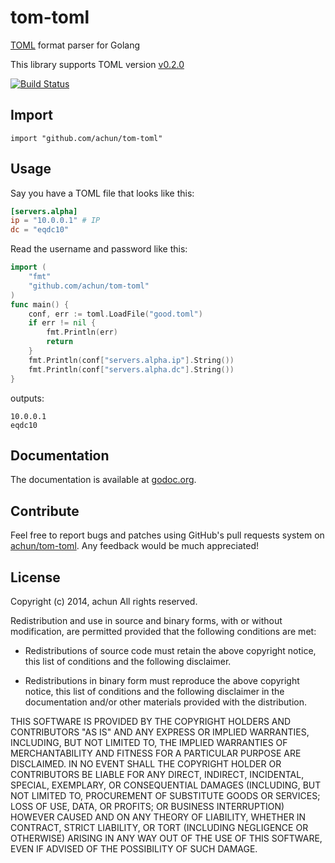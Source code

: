 tom-toml
========

[TOML](https://github.com/mojombo/toml) format parser for Golang

This library supports TOML version
[v0.2.0](https://github.com/mojombo/toml/blob/master/versions/toml-v0.2.0.md)

[![Build Status](https://drone.io/github.com/achun/tom-toml/status.png)](https://drone.io/github.com/achun/tom-toml/latest)

## Import

    import "github.com/achun/tom-toml"

## Usage

Say you have a TOML file that looks like this:

```toml
[servers.alpha]
ip = "10.0.0.1" # IP
dc = "eqdc10"
```

Read the username and password like this:

```go
import (
    "fmt"
    "github.com/achun/tom-toml"
)
func main() {
    conf, err := toml.LoadFile("good.toml")
    if err != nil {
        fmt.Println(err)
        return
    }
    fmt.Println(conf["servers.alpha.ip"].String())
    fmt.Println(conf["servers.alpha.dc"].String())
}
```

outputs:

```
10.0.0.1
eqdc10
```

## Documentation

The documentation is available at
[godoc.org](http://godoc.org/github.com/achun/tom-toml).

## Contribute

Feel free to report bugs and patches using GitHub's pull requests system on
[achun/tom-toml](https://github.com/achun/tom-toml). Any feedback would be
much appreciated!


## License

Copyright (c) 2014, achun
All rights reserved.

Redistribution and use in source and binary forms, with or without modification,
are permitted provided that the following conditions are met:

* Redistributions of source code must retain the above copyright notice, this
  list of conditions and the following disclaimer.

* Redistributions in binary form must reproduce the above copyright notice, this
  list of conditions and the following disclaimer in the documentation and/or
  other materials provided with the distribution.

THIS SOFTWARE IS PROVIDED BY THE COPYRIGHT HOLDERS AND CONTRIBUTORS "AS IS" AND
ANY EXPRESS OR IMPLIED WARRANTIES, INCLUDING, BUT NOT LIMITED TO, THE IMPLIED
WARRANTIES OF MERCHANTABILITY AND FITNESS FOR A PARTICULAR PURPOSE ARE
DISCLAIMED. IN NO EVENT SHALL THE COPYRIGHT HOLDER OR CONTRIBUTORS BE LIABLE FOR
ANY DIRECT, INDIRECT, INCIDENTAL, SPECIAL, EXEMPLARY, OR CONSEQUENTIAL DAMAGES
(INCLUDING, BUT NOT LIMITED TO, PROCUREMENT OF SUBSTITUTE GOODS OR SERVICES;
LOSS OF USE, DATA, OR PROFITS; OR BUSINESS INTERRUPTION) HOWEVER CAUSED AND ON
ANY THEORY OF LIABILITY, WHETHER IN CONTRACT, STRICT LIABILITY, OR TORT
(INCLUDING NEGLIGENCE OR OTHERWISE) ARISING IN ANY WAY OUT OF THE USE OF THIS
SOFTWARE, EVEN IF ADVISED OF THE POSSIBILITY OF SUCH DAMAGE.
